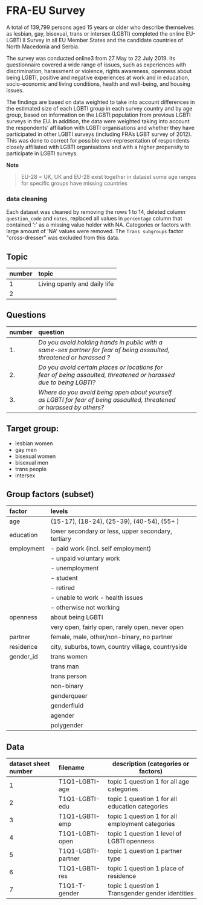 
# FRA-EU Survey

A total of 139,799 persons aged 15 years or older who describe themselves as lesbian, gay, bisexual, trans or intersex (LGBTI) completed the online EU-LGBTI II Survey in all EU Member States and the candidate countries of North Macedonia and Serbia.

The survey was conducted online3 from 27 May to 22 July 2019. Its questionnaire covered a wide range of issues, such as experiences with discrimination, harassment or violence, rights awareness, openness about being LGBTI, positive and negative experiences at work and in education, socio-economic and living conditions, health and well-being, and housing issues.

The findings are based on data weighted to take into account differences in the estimated size of each LGBTI group in each survey country and by age group, based on information on the LGBTI population from previous LGBTI surveys in the EU. In addition, the data were weighted taking into account the respondents’ affiliation with LGBTI organisations and whether they have participated in other LGBTI surveys (including FRA’s LGBT survey of 2012). This was done to correct for possible over-representation of respondents closely affiliated with LGBTI organisations and with a higher propensity to participate in LGBTI surveys.


**Note**
> EU-28 = UK,  UK and EU-28 exist together in dataset
  some age ranges for specific groups have missing countries


### data cleaning

Each dataset was cleaned by removing the rows 1 to 14, deleted column `question_code` and `notes`, replaced all values in `percentage` column that contained ':' as a missing value holder with NA. Categories or factors with large amount of 'NA' values were removed. The `Trans subgroups` factor "cross-dresser" was excluded from this data.


## Topic 

| number | topic                        |
| :----- | :--------------------------- |
| 1      | Living openly and daily life |
| 2      |                              |


## Questions

| number | question                                                                                                               |     |     |     |
| :----- | :--------------------------------------------------------------------------------------------------------------------- | :-- | :-- | :-- |
| 1.     | *Do you avoid holding hands in public with a same-sex partner for fear of being assaulted, threatened or harassed ?*   |     
| 2.     | *Do you avoid certain places or locations for fear of being assaulted, threatened or harassed due to being LGBTI?*     |    
| 3.     | *Where do you avoid being open about yourself as LGBTI for fear of being assaulted, threatened or harassed by others?* |

  
## Target group: 

  - lesbian women 
  - gay men
  - bisexual women
  - bisexual men 
  - trans people
  - intersex 
  
## Group factors  (subset)

| factor     | levels                                             |
| :--------- | :------------------------------------------------- |
| age        | (15-17), (18-24), (25-39), (40-54), (55+ )         | 
| education  | lower secondary or less, upper secondary, tertiary | 
| employment | - paid work (incl. self employment)                | 
|            | - unpaid voluntary work                            | 
|            | - unemployment                                     | 
|            | - student                                          | 
|            | - retired                                          | 
|            | - unable to work - health issues                   | 
|            | - otherwise not working                            | 
| openness   | about being LGBTI                                  |
|            | very open, fairly open, rarely open, never open    |
| partner    | female, male, other/non-binary, no partner         |
| residence  | city, suburbs, town, country village, countryside  | 
| gender_id  | trans women                                        |
|            | trans man                                          |
|            | trans person                                       |
|            | non-binary                                         |
|            | genderqueer                                        |
|            | genderfluid                                        |
|            | agender                                            |
|            | polygender                                         | 



  
  
  
  
  


## Data

| dataset sheet number    | filename             | description  (categories or factors)             |   
| :---------------------- | :--------------------|------------------------------------------------- | 
|  1                      | T1Q1-LGBTI-age       | topic 1 question 1 for all age categories        |  
|  2                      | T1Q1-LGBTI-edu       | topic 1 question 1 for all education categories  |    
|  3                      | T1Q1-LGBTI-emp       | topic 1 question 1 for all employment categories |    
|  4                      | T1Q1-LGBTI-open      | topic 1 question 1  level of LGBTI openness      |   
|  5                      | T1Q1-LGBTI-partner   | topic 1 question 1  partner type                 |    
|  6                      | T1Q1-LGBTI-res       | topic 1 question 1  place of residence           |   
|  7                      | T1Q1-T-gender        | topic 1 question 1 Transgender gender identities | 














